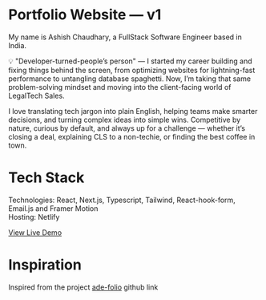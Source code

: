 # Portfolio Website — v1

My name is Ashish Chaudhary, a FullStack Software Engineer based in India.

💡 "Developer-turned-people’s person" — I started my career building and fixing things behind the screen, from optimizing websites for lightning-fast performance to untangling database spaghetti. Now, I’m taking that same problem-solving mindset and moving into the client-facing world of LegalTech Sales.

I love translating tech jargon into plain English, helping teams make smarter decisions, and turning complex ideas into simple wins. Competitive by nature, curious by default, and always up for a challenge — whether it’s closing a deal, explaining CLS to a non-techie, or finding the best coffee in town.

# Tech Stack

Technologies: React, Next.js, Typescript, Tailwind, React-hook-form, Email.js and Framer Motion <br>
Hosting: Netlify

[View Live Demo](https://ash-folio.vercel.app)

# Inspiration

Inspired from the project
[ade-folio](https://www.adeolabadero.me/) github link
